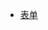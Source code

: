 - [表单](https://blog.csdn.net/weixin_42472040/article/details/100587199?ops_request_misc=%257B%2522request%255Fid%2522%253A%2522170287341016800186549749%2522%252C%2522scm%2522%253A%252220140713.130102334.pc%255Fall.%2522%257D&request_id=170287341016800186549749&biz_id=0&utm_medium=distribute.pc_search_result.none-task-blog-2~all~first_rank_ecpm_v1~rank_v31_ecpm-1-100587199-null-null.142^v96^pc_search_result_base8&utm_term=form%20%E6%A0%87%E7%AD%BE%E7%9A%84%E5%BA%94%E7%94%A8%E5%9C%BA%E6%99%AF&spm=1018.2226.3001.4187)